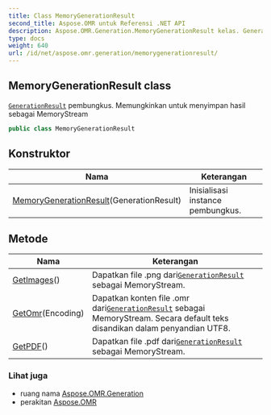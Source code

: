 ```yaml
---
title: Class MemoryGenerationResult
second_title: Aspose.OMR untuk Referensi .NET API
description: Aspose.OMR.Generation.MemoryGenerationResult kelas. GenerationResult pembungkus. Memungkinkan untuk menyimpan hasil sebagai MemoryStream
type: docs
weight: 640
url: /id/net/aspose.omr.generation/memorygenerationresult/
---
```

## MemoryGenerationResult class

[`GenerationResult`](../generationresult/) pembungkus. Memungkinkan untuk menyimpan hasil sebagai MemoryStream

```csharp
public class MemoryGenerationResult
```

## Konstruktor

| Nama | Keterangan |
| --- | --- |
| [MemoryGenerationResult](memorygenerationresult/)(GenerationResult) | Inisialisasi instance pembungkus. |

## Metode

| Nama | Keterangan |
| --- | --- |
| [GetImages](../../aspose.omr.generation/memorygenerationresult/getimages/)() | Dapatkan file .png dari[`GenerationResult`](../generationresult/) sebagai MemoryStream. |
| [GetOmr](../../aspose.omr.generation/memorygenerationresult/getomr/)(Encoding) | Dapatkan konten file .omr dari[`GenerationResult`](../generationresult/) sebagai MemoryStream. Secara default teks disandikan dalam penyandian UTF8. |
| [GetPDF](../../aspose.omr.generation/memorygenerationresult/getpdf/)() | Dapatkan file .pdf dari[`GenerationResult`](../generationresult/) sebagai MemoryStream. |

### Lihat juga

* ruang nama [Aspose.OMR.Generation](../../aspose.omr.generation/)
* perakitan [Aspose.OMR](../../)


